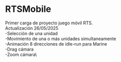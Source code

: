 # RTSMobile
Primer carga de proyecto juego móvil RTS.\
Actualización 26/05/2025\
  -Selección de una unidad\
  -Movimiento de una o más unidades simultaneamente\
  -Animación 8 direcciones de idle-run para Marine\
  -Drag cámara\
  -Zoom cámara\
